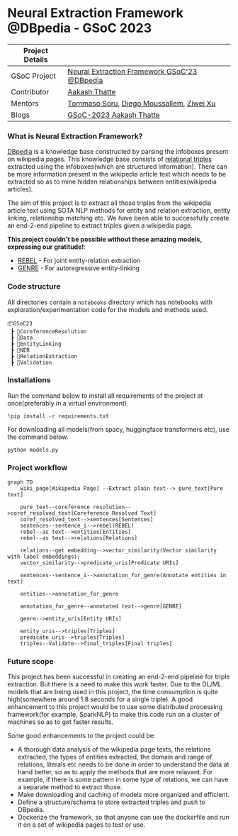 # Neural Extraction Framework @DBpedia - GSoC 2023

|   Project Details     | |
|-------------|-------------|
| GSoC Project | [Neural Extraction Framework GSoC'23 @DBpedia](https://summerofcode.withgoogle.com/programs/2023/projects/cKuagkf8)        |
| Contributor | [Aakash Thatte](https://www.linkedin.com/in/aakash-thatte/) |
| Mentors | [Tommaso Soru](https://github.com/mommi84), [Diego Moussallem](https://github.com/DiegoMoussallem), [Ziwei Xu](https://github.com/zoeNantes)|
| Blogs | [GSoC-2023 Aakash Thatte](https://sky-2002.github.io/) |

### What is Neural Extraction Framework?
[DBpedia](https://www.dbpedia.org/) is a knowledge base constructed by parsing the infoboxes present on wikipedia pages. This knowledge base consists of [relational triples](https://en.wikipedia.org/wiki/Semantic_triple) extracted using the infoboxes(which are structured information). There can be more information present in the wikipedia article text which needs to be extracted so as to mine hidden relationships between entities(wikipedia articles). 

The aim of this project is to extract all those triples from the wikipedia article text using SOTA NLP methods for entity and relation extraction, entity linking, relationship matching etc. We have been able to successfully create an end-2-end pipeline to extract triples given a wikipedia page.

**This project couldn't be possible without these amazing models, expressing our gratitude!**:
- [REBEL](https://github.com/Babelscape/rebel) - For joint entity-relation extraction
- [GENRE](https://github.com/facebookresearch/GENRE) - For autoregressive entity-linking
### Code structure
All directories contain a `notebooks` directory which has notebooks with exploration/experimentation code for the models and methods used. 
```
📦GSoC23
 ┣ 📂CoreferenceResolution
 ┣ 📂Data
 ┣ 📂EntityLinking
 ┣ 📂NER
 ┣ 📂RelationExtraction
 ┣ 📂Validation
```

### Installations 
Run the command below to install all requirements of the project at once(preferably in a virtual environment).
```
!pip install -r requirements.txt
```

For downloading all models(from spacy, huggingface transformers etc), use the command below.
```
python models.py
```

### Project workflow
```mermaid
graph TD
    wiki_page[Wikipedia Page] --Extract plain text--> pure_text[Pure text]

    pure_text--coreference resolution-->coref_resolved_text[Coreference Resolved Text]
    coref_resolved_text-->sentences[Sentences]
    sentences--sentence_i-->rebel(REBEL)
    rebel--as text-->entities[Entities]
    rebel--as text-->relations[Relations]
    
    relations--get embedding-->vector_similarity(Vector similarity with label embeddings);
    vector_similarity-->predicate_uris[Predicate URIs]

    sentences--sentence_i-->annotation_for_genre(Annotate entities in text)

    entities-->annotation_for_genre

    annotation_for_genre--annotated text-->genre[GENRE]

    genre-->entity_uris[Entity URIs]
    
    entity_uris-->triples[Triples]
    predicate_uris-->triples[Triples]
    triples--Validate-->final_triples[Final triples]
```

### Future scope
This project has been successful in creating an end-2-end pipeline for triple extraction. But there is a need to make this work faster. Due to the DL/ML models that are being used in this project, the time consumption is quite high(somewhere around 1.8 seconds for a single triple). A good enhancement to this project would be to use some distributed processing framework(for example, SparkNLP) to make this code run on a cluster of machines so as to get faster results.

Some good enhancements to the project could be:
- A thorough data analysis of the wikipedia page texts, the relations extracted, the types of entities extracted, the domain and range of relations, literals etc needs to be done in order to understand the data at hand better, so as to apply the methods that are more relavant. For example, if there is some pattern in some type of relations, we can have a separate method to extract those.
- Make downloading and caching of models more organized and efficient.
- Define a structure/schema to store extracted triples and push to DBpedia.
- Dockerize the framework, so that anyone can use the dockerfile and run it on a set of wikipedia pages to test or use.